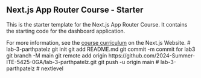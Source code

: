 ## Next.js App Router Course - Starter

This is the starter template for the Next.js App Router Course. It contains the starting code for the dashboard application.

For more information, see the [course curriculum](https://nextjs.org/learn) on the Next.js Website.
#   l a b - 3 - p a r t h p a t e l z  
 g i t  
 i n i t  
 g i t  
 a d d  
 R E A D M E . m d  
 g i t  
 c o m m i t  
 - m  
 c o m m i t   f o r   l a b 3  
 g i t  
 b r a n c h  
 - M  
 m a i n  
 g i t  
 r e m o t e  
 a d d  
 o r i g i n  
 h t t p s : / / g i t h u b . c o m / 2 0 2 4 - S u m m e r - I T E - 5 4 2 5 - 0 G A / l a b - 3 - p a r t h p a t e l z . g i t  
 g i t  
 p u s h  
 - u  
 o r i g i n  
 m a i n  
 #   l a b - 3 - p a r t h p a t e l z  
 #   n e x t l e v e l  
 